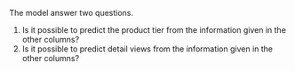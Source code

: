 The model answer two questions.
1. Is it possible to predict the product tier from the information given in the other columns?
2. Is it possible to predict detail views from the information given in the other columns?
